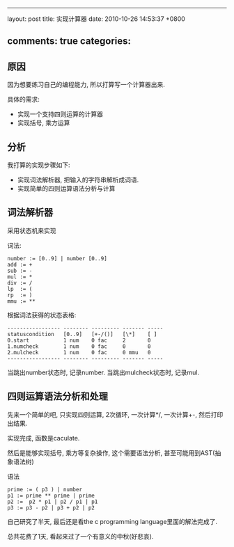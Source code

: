 
---
layout: post
title: 实现计算器
date: 2010-10-26 14:53:37 +0800

comments: true
categories: 
---

原因
------------------------------

因为想要练习自己的编程能力, 所以打算写一个计算器出来.

具体的需求:
- 实现一个支持四则运算的计算器
- 实现括号, 乘方运算

分析
------------------------------

我打算的实现步骤如下:
 - 实现词法解析器, 把输入的字符串解析成词语.
 - 实现简单的四则运算语法分析与计算

词法解析器
------------------------------

采用状态机来实现

词法:

    number := [0..9] | number [0..9]
    add := +
    sub := -
    mul := *
    div := /
    lp  := (
    rp  := )
    mmu := **

根据词法获得的状态表格:

    ----------------- -------- --------- ------- -----
    statuscondition   [0..9]   [+-/()]   [\*]    [ ]
    0.start           1 num    0 fac     2       0
    1.numcheck        1 num    0 fac     0       0
    2.mulcheck        1 num    0 fac     0 mmu   0
    ----------------- -------- --------- ------- -----

当跳出number状态时, 记录number. 当跳出mulcheck状态时, 记录mul.

四则运算语法分析和处理
------------------------------

先来一个简单的吧, 只实现四则运算, 2次循环, 一次计算\*/, 一次计算+-,
然后打印出结果.

实现完成, 函数是caculate.

然后是能够实现括号, 乘方等复杂操作, 这个需要语法分析,
甚至可能用到AST(抽象语法树)

语法

    prime := ( p3 ) | number
    p1 := prime ** prime | prime
    p2 :=  p2 * p1 | p2 / p1 | p1
    p3 := p3 - p2 | p3 + p2 | p2

自己研究了半天, 最后还是看the c programming language里面的解法完成了.

总共花费了1天, 看起来过了一个有意义的中秋(好悲哀).
